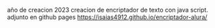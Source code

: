 año de creacion 2023
creacion de encriptador  de texto con java script.
adjunto en github pages https://isaias4912.github.io/encriptador-alura/
